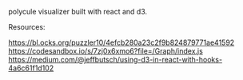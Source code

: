 polycule visualizer built with react and d3.

Resources:

https://bl.ocks.org/puzzler10/4efcb280a23c2f9b824879771ae41592
https://codesandbox.io/s/7zj0x6xmo6?file=/Graph/index.js
https://medium.com/@jeffbutsch/using-d3-in-react-with-hooks-4a6c61f1d102
